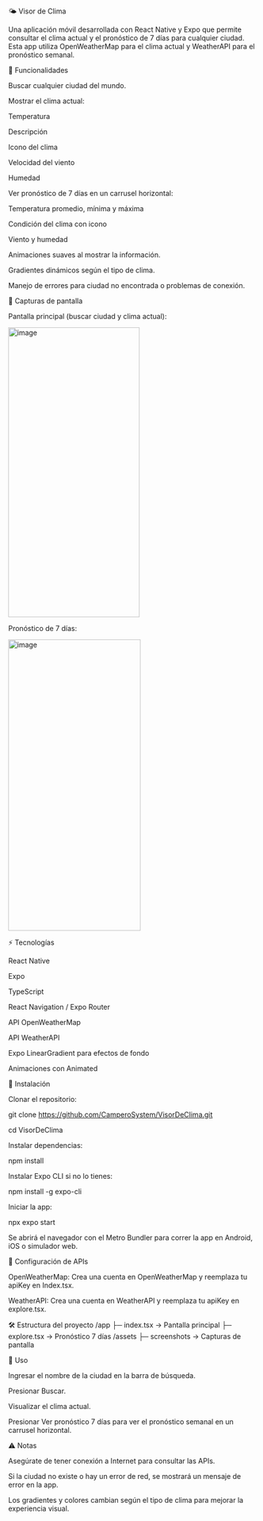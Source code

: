 🌤️ Visor de Clima

Una aplicación móvil desarrollada con React Native y Expo que permite consultar el clima actual y el pronóstico de 7 días para cualquier ciudad. Esta app utiliza OpenWeatherMap para el clima actual y WeatherAPI para el pronóstico semanal.

🔹 Funcionalidades

Buscar cualquier ciudad del mundo.

Mostrar el clima actual:

Temperatura

Descripción

Icono del clima

Velocidad del viento

Humedad

Ver pronóstico de 7 días en un carrusel horizontal:

Temperatura promedio, mínima y máxima

Condición del clima con icono

Viento y humedad

Animaciones suaves al mostrar la información.

Gradientes dinámicos según el tipo de clima.

Manejo de errores para ciudad no encontrada o problemas de conexión.

📸 Capturas de pantalla

Pantalla principal (buscar ciudad y clima actual):

<img width="265" height="584" alt="image" src="https://github.com/user-attachments/assets/80ed7627-1ee5-435d-be07-e963dd4441a2" />


Pronóstico de 7 días:

<img width="267" height="587" alt="image" src="https://github.com/user-attachments/assets/2f0f88f5-75e5-43f6-8ad4-f51fc6e4bf99" />


⚡ Tecnologías

React Native

Expo

TypeScript

React Navigation / Expo Router

API OpenWeatherMap

API WeatherAPI

Expo LinearGradient para efectos de fondo

Animaciones con Animated

🚀 Instalación

Clonar el repositorio:

git clone https://github.com/CamperoSystem/VisorDeClima.git

cd VisorDeClima


Instalar dependencias:

npm install


Instalar Expo CLI si no lo tienes:

npm install -g expo-cli


Iniciar la app:

npx expo start


Se abrirá el navegador con el Metro Bundler para correr la app en Android, iOS o simulador web.

🔑 Configuración de APIs

OpenWeatherMap:
Crea una cuenta en OpenWeatherMap
 y reemplaza tu apiKey en Index.tsx.

WeatherAPI:
Crea una cuenta en WeatherAPI
 y reemplaza tu apiKey en explore.tsx.

🛠️ Estructura del proyecto
/app
  ├─ index.tsx        -> Pantalla principal
  ├─ explore.tsx     -> Pronóstico 7 días
/assets
  ├─ screenshots     -> Capturas de pantalla

📌 Uso

Ingresar el nombre de la ciudad en la barra de búsqueda.

Presionar Buscar.

Visualizar el clima actual.

Presionar Ver pronóstico 7 días para ver el pronóstico semanal en un carrusel horizontal.

⚠️ Notas

Asegúrate de tener conexión a Internet para consultar las APIs.

Si la ciudad no existe o hay un error de red, se mostrará un mensaje de error en la app.

Los gradientes y colores cambian según el tipo de clima para mejorar la experiencia visual.
